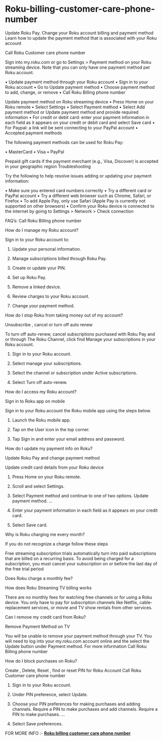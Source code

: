 # Roku-billing-customer-care-phone-number

Update Roku Pay. Change your Roku account billing and payment method
Learn how to update the payment method that is associated with your  Roku account

Call Roku Customer care phone number

Sign into my.roku.com or go to Settings > Payment method on your Roku streaming device. Note that you can only have one payment method per Roku account.

•	Update payment method through your Roku account
•	Sign in to your Roku account
•	Go to Update payment method
•	Choose payment method to add, change, or remove
•	Call Roku Billing phone number

Update payment method on Roku streaming device
•	Press Home  on your Roku remote
•	Select Settings
•	Select Payment method
•	Select Add payment method or Update payment method and provide required information
•	For credit or debit card: enter your payment information in each field as it appears on your credit or debit card and select Save card
•	For Paypal: a link will be sent connecting to your PayPal account
•	Accepted payment methods

The following payment methods can be used for Roku Pay:

•	MasterCard
•	Visa
•	PayPal

Prepaid gift cards if the payment merchant (e.g., Visa, Discover) is accepted in your geographic region
Troubleshooting

Try the following to help resolve issues adding or updating your payment information:

•	Make sure you entered card numbers correctly
•	Try a different card or PayPal account
•	Try a different web browser such as Chrome, Safari, or Firefox
•	To add Apple Pay, only use Safari (Apple Pay is currently not supported on other browsers)
•	Confirm your Roku device is connected to the internet by going to Settings > Network > Check connection
 
FAQ’s: Call Roku Billing phone number

How do I manage my Roku account?

Sign in to your Roku account to:

1.    Update your personal information.

2.    Manage subscriptions billed through Roku Pay.

3.    Create or update your PIN.

4.    Set up Roku Pay.

5.    Remove a linked device.

6.    Review charges to your Roku account.

7.    Change your payment method.

How do I stop Roku from taking money out of my account?

Unsubscribe , cancel or turn off auto renew

To turn off auto-renew, cancel subscriptions purchased with Roku Pay and or through The Roku Channel, click find Manage your subscriptions in your Roku account.

1.    Sign in to your Roku account.

2.    Select manage your subscriptions.

3.    Select the channel or subscription under Active subscriptions.

4.    Select Turn off auto-renew.

How do I access my Roku account?

Sign in to Roku app on mobile

Sign in to your Roku account the Roku mobile app using the steps below.

1.    Launch the Roku mobile app.

2.    Tap on the User icon in the top corner.

3.    Tap Sign in and enter your email address and password.

How do I update my payment info on Roku?

Update Roku Pay and change payment method

Update credit card details from your Roku device

1.    Press Home on your Roku remote.

2.    Scroll and select Settings.

3.    Select Payment method and continue to one of two options. Update payment method. ...

4.    Enter your payment information in each field as it appears on your credit card.

5.    Select Save card.

 

Why is Roku charging me every month?

If you do not recognize a charge follow these steps

Free streaming subscription trials automatically turn into paid subscriptions that are billed on a recurring basis. To avoid being charged for a subscription, you must cancel your subscription on or before the last day of the free trial period

 

Does Roku charge a monthly fee?

How does Roku Streaming TV billing works

There are no monthly fees for watching free channels or for using a Roku device. You only have to pay for subscription channels like Netflix, cable-replacement services, or movie and TV show rentals from other services.

 

Can I remove my credit card from Roku?

Remove Payment Method on TV

You will be unable to remove your payment method through your TV. You will need to log into your my.roku.com account online and the select the Update button under Payment method. For more information Call Roku Billing phone number

 

How do I block purchases on Roku?

Create , Delete, Reset , find or reset  PIN for Roku Account Call Roku Customer care phone number

 1.    Sign in to your Roku account.

2.    Under PIN preference, select Update.

3.    Choose your PIN preferences for making purchases and adding channels. Require a PIN to make purchases and add channels. Require a PIN to make purchases. ...

4.    Select Save preferences.


FOR MORE INFO :-  <b><a href="https://iguruservices.com/support">Roku billing customer care phone number</a></b>
